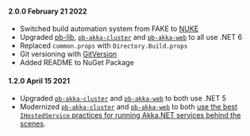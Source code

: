 #### 2.0.0 February 21 2022 ####

- Switched build automation system from FAKE to [NUKE](https://nuke.build/)
- Upgraded [pb-lib](https://github.com/petabridge/Petabridge.Library/), [`pb-akka-cluster`](https://github.com/petabridge/Petabridge.App) and [`pb-akka-web`](https://github.com/petabridge/Petabridge.App.Web) to all use .NET 6
- Replaced `common.props` with `Directory.Build.props`
- Git versioning with [GitVersion](https://gitversion.net/)
- Added README to NuGet Package

#### 1.2.0 April 15 2021 ####

- Upgraded [`pb-akka-cluster`](https://github.com/petabridge/Petabridge.App) and [`pb-akka-web`](https://github.com/petabridge/Petabridge.App.Web) to both use .NET 5
- Modernized [`pb-akka-cluster`](https://github.com/petabridge/Petabridge.App) and [`pb-akka-web`](https://github.com/petabridge/Petabridge.App.Web) to both [use the best `IHostedService` practices for running Akka.NET services behind the scenes](https://petabridge.com/blog/akkadotnet-ihostedservice/).
